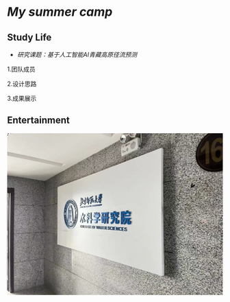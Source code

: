 
#    *My summer camp*




##    **Study Life**





  - *研究课题：基于人工智能AI青藏高原径流预测*

1.团队成员

2.设计思路

3.成果展示





##    **Entertainment**


 ![笔记1](image/图片.jpg)
